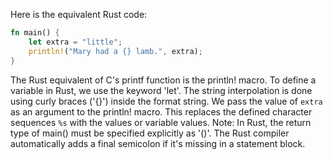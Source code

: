 Here is the equivalent Rust code:
```rust
fn main() {
    let extra = "little";
    println!("Mary had a {} lamb.", extra);
}
```
The Rust equivalent of C's printf function is the println! macro. To define a variable in Rust, we use the keyword 'let'. The string interpolation is done using curly braces ('{}') inside the format string. We pass the value of `extra` as an argument to the println! macro. This replaces the defined character sequences `%s` with the values or variable values.
Note: In Rust, the return type of main() must be specified explicitly as '()'. The Rust compiler automatically adds a final semicolon if it's missing in a statement block.
